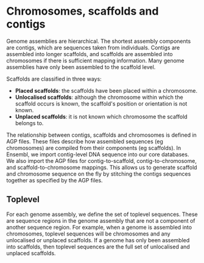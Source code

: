 # Chromosomes, scaffolds and contigs

Genome assemblies are hierarchical. The shortest assembly components are contigs, which are sequences taken from individuals. Contigs are assembled into longer scaffolds, and scaffolds are assembled into chromosomes if there is sufficient mapping information. Many genome assemblies have only been assembled to the scaffold level.

Scaffolds are classified in three ways:

* **Placed scaffolds**: the scaffolds have been placed within a chromosome.
* **Unlocalised scaffolds**: although the chromosome within which the scaffold occurs is known, the scaffold's position or orientation is not known.
* **Unplaced scaffolds**: it is not known which chromosome the scaffold belongs to.

The relationship between contigs, scaffolds and chromosomes is defined in AGP files. These files describe how assembled sequences (eg chromosomes) are compiled from their components (eg scaffolds). In Ensembl, we import contig-level DNA sequence into our core databases. We also import the AGP files for contig-to-scaffold, contig-to-chromosome, and scaffold-to-chromosome mappings. This allows us to generate scaffold and chromosome sequence on the fly by stitching the contigs sequences together as specified by the AGP files.

## Toplevel

For each genome assembly, we define the set of toplevel sequences. These are sequence regions in the genome assembly that are not a component of another sequence region. For example, when a genome is assembled into chromosomes, toplevel sequences will be chromosomes and any unlocalised or unplaced scaffolds. If a genome has only been assembled into scaffolds, then toplevel sequences are the full set of unlocalised and unplaced scaffolds.

